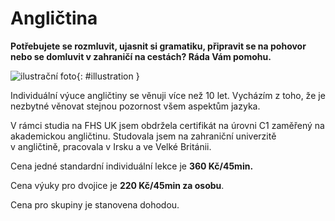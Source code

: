 [//]: # (##NAME## anglictina)
[//]: # (##MENUITEM## Angličtina)
[//]: # (##DESCRIPTION## angličtina)
[//]: # (##QUOTE## quotes-anglictina)

# Angličtina

**Potřebujete se rozmluvit, ujasnit si gramatiku, připravit se na pohovor nebo se domluvit v zahraničí na cestách? Ráda Vám pomohu.**

![ilustrační foto](/images/anglictina.jpg){: #illustration }

Individuální výuce angličtiny se věnuji více než 10 let. Vycházím z&nbsp;toho, že je nezbytné věnovat stejnou pozornost všem aspektům jazyka.

V rámci studia na FHS UK jsem obdržela certifikát na úrovni C1 zaměřený na akademickou angličtinu. Studovala jsem na zahraniční univerzitě v&nbsp;angličtině, pracovala v&nbsp;Irsku a&nbsp;ve Velké Británii.

Cena jedné standardní individuální lekce je **360 Kč/45min.**

Cena výuky pro dvojice je **220 Kč/45min za osobu**.

Cena pro skupiny je stanovena dohodou.


